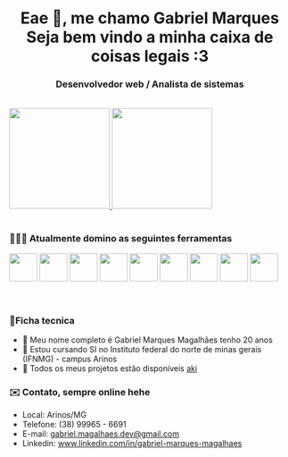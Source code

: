 <h1 align="center">Eae 👋, me chamo Gabriel Marques<br>Seja bem vindo a minha caixa de coisas legais :3</h1>

<h3 align="center">Desenvolvedor web / Analista de sistemas</h3>
<br>
<div>
  <a href="https://github.com/NikisGabriel">
  <img height="180em" src="https://github-readme-stats.vercel.app/api?username=NikisGabriel&show_icons=true&theme=monokai&include_all_commits=true&count_private=true">
  <img height="180em" src="https://github-readme-stats.vercel.app/api/top-langs/?username=NikisGabriel&layout=compact&langs_count=8&theme=monokai">
    <a/>
</div>
<br>
<h3>👨🏽‍💻 Atualmente domino as seguintes ferramentas</h3>

<div>
<img src="https://cdn.jsdelivr.net/gh/devicons/devicon/icons/yarn/yarn-original.svg" width='50' />
<img src="https://cdn.jsdelivr.net/gh/devicons/devicon/icons/vscode/vscode-original.svg" width='50' />
<img src="https://cdn.jsdelivr.net/gh/devicons/devicon/icons/css3/css3-original.svg" width='50' />
<img src="https://cdn.jsdelivr.net/gh/devicons/devicon/icons/html5/html5-original.svg" width='50' />
<img src="https://cdn.jsdelivr.net/gh/devicons/devicon/icons/sass/sass-original.svg" width='50' />
<img src="https://cdn.jsdelivr.net/gh/devicons/devicon/icons/bootstrap/bootstrap-original.svg" width='50' />
<img src="https://cdn.jsdelivr.net/gh/devicons/devicon/icons/javascript/javascript-original.svg" width='50' /> 
<img src="https://cdn.jsdelivr.net/gh/devicons/devicon/icons/typescript/typescript-original.svg" width='50' />
<img src="https://cdn.jsdelivr.net/gh/devicons/devicon/icons/react/react-original.svg" width='50' />
</div>
<br>

<br>

<h3>📍Ficha tecnica </h3>

- 👦 Meu nome completo é Gabriel Marques Magalhães tenho 20 anos
- 📝 Estou cursando SI no Instituto federal do norte de minas gerais (IFNMG) - campus Arinos
- 📁 Todos os meus projetos estão disponíveis [aki](https://github.com/NikisGabriel?tab=repositories)

<h3>✉️ Contato, sempre online hehe </h3>

* Local:    Arinos/MG <br>
* Telefone:   (38) 99965 - 6691 <br>
* E-mail:  gabriel.magalhaes.dev@gmail.com
* Linkedin: www.linkedin.com/in/gabriel-marques-magalhaes
